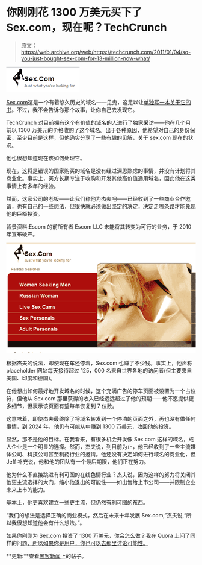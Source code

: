 # 你刚刚花 1300 万美元买下了 Sex.com，现在呢？TechCrunch

> 原文：<https://web.archive.org/web/https://techcrunch.com/2011/01/04/so-you-just-bought-sex-com-for-13-million-now-what/>

![](img/84a095fd467121e86fdc285fa286d4e2.png)

[Sex.com](https://web.archive.org/web/20221006195708/http://sex.com/)这是一个有着悠久历史的域名——见鬼，这足以让[单独写一本关于它的书](https://web.archive.org/web/20221006195708/http://sexdotcom.com/)。不过，我不会告诉你那个故事，让你自己去发现它。

TechCrunch 对目前拥有这个有价值的域名的人进行了独家采访——他在几个月前以 1300 万美元的价格收购了这个域名。出于各种原因，他希望对自己的身份保密，至少目前是这样，但他确实分享了一些有趣的见解，关于 sex.com 现在的状况。

他也很想知道现在该如何处理它。

现在，这将是错误的国家购买的域名是没有经过深思熟虑的事情，并没有计划将其商业化。事实上，买方长期专注于收购和开发其他高价值通用域名，因此他在这类事情上有多年的经验。

然而，这家公司的老板——让我们称他为杰夫吧——已经收到了一些商业合作邀请，也有自己的一些想法，但很快就必须做出坚定的决定，决定走哪条路才能兑现他的巨额投资。

背景资料:Escom 的前所有者 Escom LLC 未能将其转变为可行的业务，于 2010 年宣布破产。

![](img/990e0ce969d001710991f9c05f73d91d.png)

根据杰夫的说法，即使现在车还停着，Sex.com 也赚了不少钱。事实上，他声称 placeholder 网站每天接待超过 125，000 名来自世界各地的访问者(但主要来自美国、印度和德国)。

在他想出如何最好地开发域名的时候，这个充满广告的停车页面被设置为一个占位符，但他从 Sex.com 那里获得的收入已经远远超过了他的预期——他不愿提供更多细节，但表示该页面有望每年恢复到 7 位数。

这意味着，即使杰夫最终除了将域名转发到一个停泊的页面之外，再也没有做任何事情，到 2024 年，他仍有可能从中赚到 1300 万美元，收回他的投资。

显然，那不是他的目标。在我看来，有很多机会开发像 Sex.com 这样的域名，成人企业是一个明显的选择。然而，杰夫说，到目前为止，他已经收到了一些主流媒体公司、科技公司甚至制药行业的邀请。他还没有决定如何进行域名的商业化，但 Jeff 补充说，他和他的团队有一个最后期限，他们正在努力。

他为什么不直接跳进有利可图的在线色情行业？杰夫说，因为这样的努力将关闭其他更主流选择的大门，缩小他退出的可能性——如出售给上市公司——并限制企业未来上市的能力。

基本上，他更喜欢建立一些更主流，但仍然有利可图的东西。

“我们的想法是选择正确的商业模式，然后在未来十年发展 Sex.com,”杰夫说,“所以我很想知道他会有什么想法。”。

如果你刚刚为 Sex.com 投资了 1300 万美元，你会怎么做？我在 Quora 上问了同样的问题[，所以如果你是用户，你也可以去那里讨论可能性。](https://web.archive.org/web/20221006195708/http://www.quora.com/If-you-had-just-paid-13-million-for-Sex-com-what-would-you-do-with-it)

**更新:**查看[黑客新闻](https://web.archive.org/web/20221006195708/http://news.ycombinator.com/item?id=2067596)上的帖子。